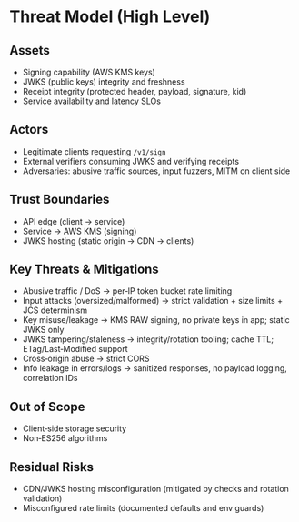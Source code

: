 # Threat Model (High Level)

## Assets
- Signing capability (AWS KMS keys)
- JWKS (public keys) integrity and freshness
- Receipt integrity (protected header, payload, signature, kid)
- Service availability and latency SLOs

## Actors
- Legitimate clients requesting `/v1/sign`
- External verifiers consuming JWKS and verifying receipts
- Adversaries: abusive traffic sources, input fuzzers, MITM on client side

## Trust Boundaries
- API edge (client → service)
- Service → AWS KMS (signing)
- JWKS hosting (static origin → CDN → clients)

## Key Threats & Mitigations
- Abusive traffic / DoS → per‑IP token bucket rate limiting
- Input attacks (oversized/malformed) → strict validation + size limits + JCS determinism
- Key misuse/leakage → KMS RAW signing, no private keys in app; static JWKS only
- JWKS tampering/staleness → integrity/rotation tooling; cache TTL; ETag/Last‑Modified support
- Cross‑origin abuse → strict CORS
- Info leakage in errors/logs → sanitized responses, no payload logging, correlation IDs

## Out of Scope
- Client‑side storage security
- Non‑ES256 algorithms

## Residual Risks
- CDN/JWKS hosting misconfiguration (mitigated by checks and rotation validation)
- Misconfigured rate limits (documented defaults and env guards)

